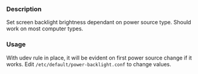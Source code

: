 ### Description

Set screen backlight brightness dependant on power source type.  Should work on most computer types.

### Usage

With udev rule in place, it will be evident on first power source change if it works.  Edit `/etc/default/power-backlight.conf` to change values.
